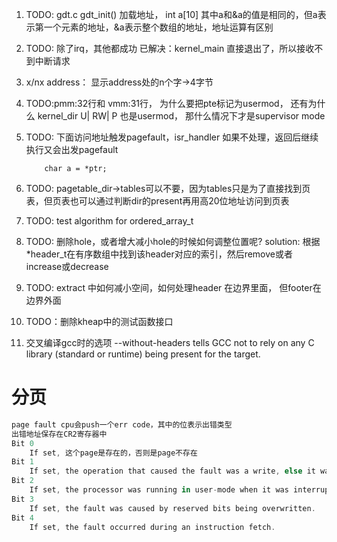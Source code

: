 1. TODO: gdt.c gdt_init() 加载地址， int a[10] 其中a和&a的值是相同的，但a表示第一个元素的地址，&a表示整个数组的地址，地址运算有区别
2. TODO: 除了irq，其他都成功 已解决：kernel_main 直接退出了，所以接收不到中断请求
3. x/nx address： 显示address处的n个字->4字节
4. TODO:pmm:32行和 vmm:31行， 为什么要把pte标记为usermod， 还有为什么 kernel_dir U| RW| P 也是usermod， 那什么情况下才是supervisor mode
5. TODO: 下面访问地址触发pagefault，isr_handler 如果不处理，返回后继续执行又会出发pagefault
    ``` char *ptr = 0x10e000;
        char a = *ptr;
6. TODO: pagetable_dir->tables可以不要，因为tables只是为了直接找到页表，但页表也可以通过判断dir的present再用高20位地址访问到页表
7. TODO: test algorithm for ordered_array_t
8. TODO: 删除hole，或者增大减小hole的时候如何调整位置呢? solution: 根据*header_t在有序数组中找到该header对应的索引，然后remove或者increase或decrease
9. TODO: extract 中如何减小空间，如何处理header 在边界里面， 但footer在边界外面
10. TODO：删除kheap中的测试函数接口

11. 交叉编译gcc时的选项 --without-headers tells GCC not to rely on any C library (standard or runtime) being present for the target.

# 分页
```rust
page fault cpu会push一个err code，其中的位表示出错类型
出错地址保存在CR2寄存器中
Bit 0
    If set, 这个page是存在的，否则是page不存在
Bit 1
    If set, the operation that caused the fault was a write, else it was a read.
Bit 2
    If set, the processor was running in user-mode when it was interrupted. Else, it was running in kernel-mode.
Bit 3
    If set, the fault was caused by reserved bits being overwritten.
Bit 4
    If set, the fault occurred during an instruction fetch.

```
